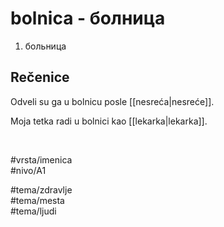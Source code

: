 # bolnica - болница

1. больница

## Rečenice

Odveli su ga u bolnicu posle [[nesreća|nesreće]].

Moja tetka radi u bolnici kao [[lekarka|lekarka]].

<br>

#vrsta/imenica  
#nivo/A1  

#tema/zdravlje  
#tema/mesta  
#tema/ljudi
